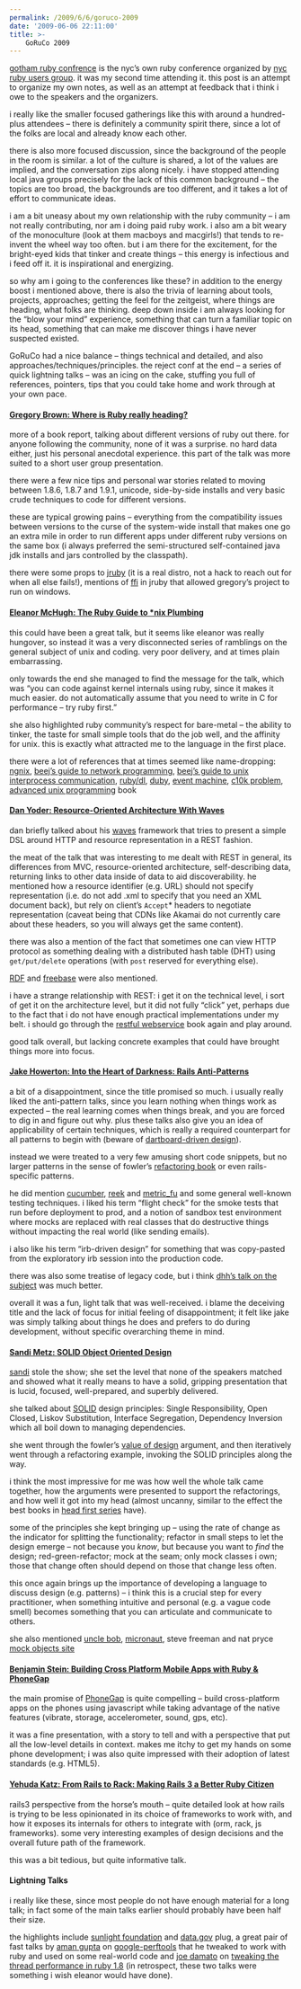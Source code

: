 ```yaml
---
permalink: /2009/6/6/goruco-2009
date: '2009-06-06 22:11:00'
title: >-
    GoRuCo 2009
---
```


[gotham ruby confrence](http://www.goruco.com/) is the nyc’s own ruby
conference organized by [nyc ruby users group](http://nycruby.org/). it
was my second time attending it. this post is an attempt to organize my
own notes, as well as an attempt at feedback that i think i owe to the
speakers and the organizers.

i really like the smaller focused gatherings like this with around a
hundred-plus attendees – there is definitely a community spirit there,
since a lot of the folks are local and already know each other.

there is also more focused discussion, since the background of the
people in the room is similar. a lot of the culture is shared, a lot of
the values are implied, and the conversation zips along nicely. i have
stopped attending local java groups precisely for the lack of this
common background – the topics are too broad, the backgrounds are too
different, and it takes a lot of effort to communicate ideas.

i am a bit uneasy about my own relationship with the ruby community – i
am not really contributing, nor am i doing paid ruby work. i also am a
bit weary of the monoculture (look at them macboys and macgirls!) that
tends to re-invent the wheel way too often. but i am there for the
excitement, for the bright-eyed kids that tinker and create things –
this energy is infectious and i feed off it. it is inspirational and
energizing.

so why am i going to the conferences like these? in addition to the
energy boost i mentioned above, there is also the trivia of learning
about tools, projects, approaches; getting the feel for the zeitgeist,
where things are heading, what folks are thinking. deep down inside i am
always looking for the “blow your mind” experience, something that can
turn a familiar topic on its head, something that can make me discover
things i have never suspected existed.

GoRuCo had a nice balance – things technical and detailed, and also
approaches/techniques/principles. the reject conf at the end – a series
of quick lightning talks – was an icing on the cake, stuffing you full
of references, pointers, tips that you could take home and work through
at your own pace.

#### [Gregory Brown: Where is Ruby really heading?](http://www.goruco.com/speakers.html#brown)

more of a book report, talking about different versions of ruby out
there. for anyone following the community, none of it was a surprise. no
hard data either, just his personal anecdotal experience. this part of
the talk was more suited to a short user group presentation.

there were a few nice tips and personal war stories related to moving
between 1.8.6, 1.8.7 and 1.9.1, unicode, side-by-side installs and very
basic crude techniques to code for different versions.

these are typical growing pains – everything from the compatibility
issues between versions to the curse of the system-wide install that
makes one go an extra mile in order to run different apps under
different ruby versions on the same box (i always preferred the
semi-structured self-contained java jdk installs and jars controlled by
the classpath).

there were some props to [jruby](http://jruby.codehaus.org/) (it is a
real distro, not a hack to reach out for when all else fails!), mentions
of [ffi](http://kenai.com/projects/jffi/) in jruby that allowed
gregory’s project to run on windows.

#### [Eleanor McHugh: The Ruby Guide to \*nix Plumbing](http://www.goruco.com/speakers.html#mchugh)

this could have been a great talk, but it seems like eleanor was really
hungover, so instead it was a very disconnected series of ramblings on
the general subject of unix and coding. very poor delivery, and at times
plain embarrassing.

only towards the end she managed to find the message for the talk, which
was “you can code against kernel internals using ruby, since it makes it
much easier. do not automatically assume that you need to write in C for
performance – try ruby first.”

she also highlighted ruby community’s respect for bare-metal – the
ability to tinker, the taste for small simple tools that do the job
well, and the affinity for unix. this is exactly what attracted me to
the language in the first place.

there were a lot of references that at times seemed like name-dropping:
[ngnix](http://nginx.net/), [beej’s guide to network
programming](http://beej.us/guide/bgnet/), [beej’s guide to unix
interprocess communication](http://beej.us/guide/bgipc/),
[ruby/dl](http://ttsky.net/ruby/ruby-dl.html),
[duby](http://blog.headius.com/2008/03/duby-type-inferred-ruby-like-jvm.html),
[event machine](http://rubyeventmachine.com/), [c10k
problem](http://www.kegel.com/c10k.html), [advanced unix
programming](http://www.amazon.com/Advanced-Programming-Addison-Wesley-Professional-Computing/dp/0131411543)
book

#### [Dan Yoder: Resource-Oriented Architecture With Waves](http://www.goruco.com/speakers.html#yoder)

dan briefly talked about his [waves](http://rubywaves.com/) framework
that tries to present a simple <span class="caps">DSL</span> around
<span class="caps">HTTP</span> and resource representation in a <span
class="caps">REST</span> fashion.

the meat of the talk that was interesting to me dealt with <span
class="caps">REST</span> in general, its differences from <span
class="caps">MVC</span>, resource-oriented architecture, self-describing
data, returning links to other data inside of data to aid
discoverability. he mentioned how a resource identifier (e.g. <span
class="caps">URL</span>) should not specify representation (i.e. do not
add .xml to specify that you need an <span class="caps">XML</span>
document back), but rely on client’s `Accept`\* headers to negotiate
representation (caveat being that CDNs like Akamai do not currently care
about these headers, so you will always get the same content).

there was also a mention of the fact that sometimes one can view <span
class="caps">HTTP</span> protocol as something dealing with a
distributed hash table (DHT) using `get/put/delete` operations (with
`post` reserved for everything else).

[<span class="caps">RDF</span>](http://www.w3.org/RDF/) and
[freebase](http://www.freebase.com/) were also mentioned.

i have a strange relationship with <span class="caps">REST</span>: i get
it on the technical level, i sort of get it on the architecture level,
but it did not fully “click” yet, perhaps due to the fact that i do not
have enough practical implementations under my belt. i should go through
the [restful webservice](http://oreilly.com/catalog/9780596529260/) book
again and play around.

good talk overall, but lacking concrete examples that could have brought
things more into focus.

#### [Jake Howerton: Into the Heart of Darkness: Rails Anti-Patterns](http://www.goruco.com/speakers.html#howerton)

a bit of a disappointment, since the title promised so much. i usually
really liked the anti-pattern talks, since you learn nothing when things
work as expected – the real learning comes when things break, and you
are forced to dig in and figure out why. plus these talks also give you
an idea of applicability of certain techniques, which is really a
required counterpart for all patterns to begin with (beware of
[dartboard-driven
design](http://www.codingthewheel.com/archives/dartboard-driven-design)).

instead we were treated to a very few amusing short code snippets, but
no larger patterns in the sense of fowler’s [refactoring
book](http://www.refactoring.com/) or even rails-specific patterns.

he did mention [cucumber](http://cukes.info/),
[reek](http://wiki.github.com/kevinrutherford/reek) and
[metric_fu](http://metric-fu.rubyforge.org/) and some general well-known
testing techniques. i liked his term “flight check” for the smoke tests
that run before deployment to prod, and a notion of sandbox test
environment where mocks are replaced with real classes that do
destructive things without impacting the real world (like sending
emails).

i also like his term “irb-driven design” for something that was
copy-pasted from the exploratory irb session into the production code.

there was also some treatise of legacy code, but i think [dhh’s talk on
the subject](http://itc.conversationsnetwork.org/shows/detail3987.html)
was much better.

overall it was a fun, light talk that was well-received. i blame the
deceiving title and the lack of focus for initial feeling of
disappointment; it felt like jake was simply talking about things he
does and prefers to do during development, without specific overarching
theme in mind.

#### [Sandi Metz: <span class="caps">SOLID</span> Object Oriented Design](http://www.goruco.com/speakers.html#metz)

[sandi](http://sandimetz.com/) stole the show; she set the level that
none of the speakers matched and showed what it really means to have a
solid, gripping presentation that is lucid, focused, well-prepared, and
superbly delivered.

she talked about [<span
class="caps">SOLID</span>](http://www.butunclebob.com/ArticleS.UncleBob.PrinciplesOfOod)
design principles: Single Responsibility, Open Closed, Liskov
Substitution, Interface Segregation, Dependency Inversion which all boil
down to managing dependencies.

she went through the fowler’s [value of
design](http://www.martinfowler.com/bliki/DesignStaminaHypothesis.html)
argument, and then iteratively went through a refactoring example,
invoking the <span class="caps">SOLID</span> principles along the way.

i think the most impressive for me was how well the whole talk came
together, how the arguments were presented to support the refactorings,
and how well it got into my head (almost uncanny, similar to the effect
the best books in [head first
series](http://headfirstlabs.com/readme.php) have).

some of the principles she kept bringing up – using the rate of change
as the indicator for splitting the functionality; refactor in small
steps to let the design emerge – not because you *know*, but because you
want to *find* the design; red-green-refactor; mock at the seam; only
mock classes i own; those that change often should depend on those that
change less often.

this once again brings up the importance of developing a language to
discuss design (e.g. patterns) – i think this is a crucial step for
every practitioner, when something intuitive and personal (e.g. a vague
code smell) becomes something that you can articulate and communicate to
others.

she also mentioned [uncle
bob](http://blog.objectmentor.com/articles/category/uncle-bobs-blatherings),
[micronaut](http://blog.thinkrelevance.com/2009/3/26/introducing-micronaut-a-lightweight-bdd-framework),
steve freeman and nat pryce [mock objects
site](http://www.mockobjects.com/)

#### [Benjamin Stein: Building Cross Platform Mobile Apps with Ruby & PhoneGap](http://www.goruco.com/speakers.html#stein)

the main promise of [PhoneGap](http://phonegap.com/) is quite compelling
– build cross-platform apps on the phones using javascript while taking
advantage of the native features (vibrate, storage, accelerometer,
sound, gps, etc).

it was a fine presentation, with a story to tell and with a perspective
that put all the low-level details in context. makes me itchy to get my
hands on some phone development; i was also quite impressed with their
adoption of latest standards (e.g. <span class="caps">HTML5</span>).

#### [Yehuda Katz: From Rails to Rack: Making Rails 3 a Better Ruby Citizen](http://www.goruco.com/speakers.html#katz)

rails3 perspective from the horse’s mouth – quite detailed look at how
rails is trying to be less opinionated in its choice of frameworks to
work with, and how it exposes its internals for others to integrate with
(orm, rack, js frameworks). some very interesting examples of design
decisions and the overall future path of the framework.

this was a bit tedious, but quite informative talk.

#### Lightning Talks

i really like these, since most people do not have enough material for a
long talk; in fact some of the main talks earlier should probably have
been half their size.

the highlights include [sunlight
foundation](http://www.sunlightfoundation.com/) and
[data.gov](http://www.data.gov/) plug, a great pair of fast talks by
[aman gupta](http://github.com/tmm1) on
[google-perftools](http://code.google.com/p/google-perftools/) that he
tweaked to work with ruby and used on some real-world code and [joe
damato](http://timetobleed.com/) on [tweaking the thread performance in
ruby
1.8](http://timetobleed.com/fixing-threads-in-ruby-18-a-2-10x-performance-boost/)
(in retrospect, these two talks were something i wish eleanor would have
done).
